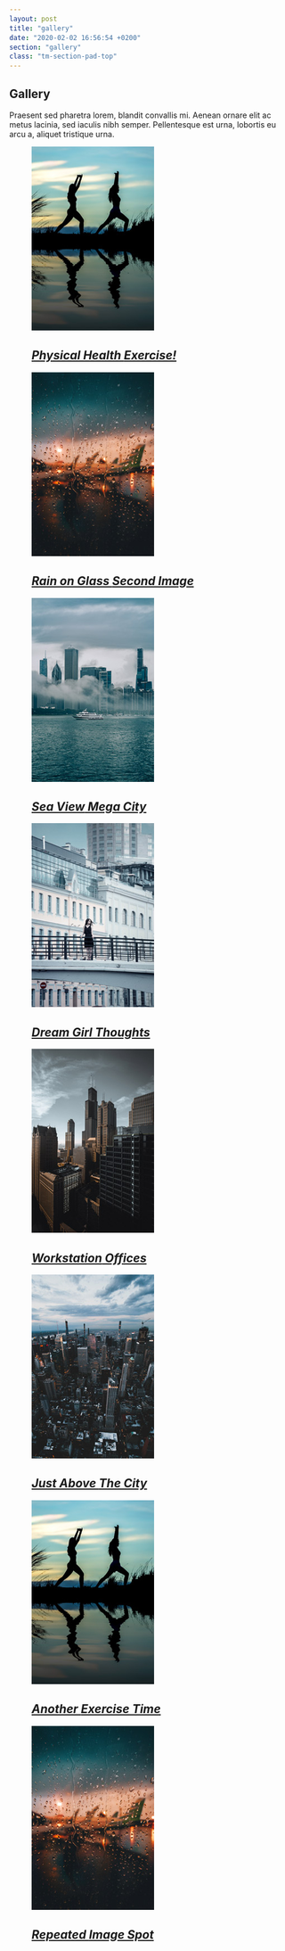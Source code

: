 ```yaml
---
layout: post
title: "gallery"
date: "2020-02-02 16:56:54 +0200"
section: "gallery"
class: "tm-section-pad-top"
---
```

<div class="container tm-container-gallery">
  <div class="row">
    <div class="text-center col-12">
        <h2 class="tm-text-primary tm-section-title mb-4">Gallery</h2>
        <p class="mx-auto tm-section-desc">
          Praesent sed pharetra lorem, blandit convallis mi. Aenean ornare elit ac metus lacinia, sed iaculis nibh semper. Pellentesque est urna, lobortis eu arcu a, aliquet tristique urna.
        </p>
    </div>
  </div>
  <div class="row">
      <div class="col-12">
          <div class="mx-auto tm-gallery-container">
              <div class="grid tm-gallery">
                <a href="/img/gallery-img-01.jpg">
                  <figure class="effect-honey tm-gallery-item">
                    <img src="/img/gallery-tn-01.jpg" alt="Image 1" class="img-fluid">
                    <figcaption>
                      <h2><i>Physical Health <span>Exercise!</span></i></h2>
                    </figcaption>
                  </figure>
                </a>
                <a href="/img/gallery-img-02.jpg">
                  <figure class="effect-honey tm-gallery-item">
                    <img src="/img/gallery-tn-02.jpg" alt="Image 2" class="img-fluid">
                    <figcaption>
                      <h2><i>Rain on Glass <span>Second Image</span></i></h2>
                    </figcaption>
                  </figure>
                </a>
                <a href="/img/gallery-img-03.jpg">
                  <figure class="effect-honey tm-gallery-item">
                    <img src="/img/gallery-tn-03.jpg" alt="Image 3" class="img-fluid">
                    <figcaption>
                      <h2><i><span>Sea View</span> Mega City</i></h2>
                    </figcaption>
                  </figure>
                </a>
                <a href="/img/gallery-img-04.jpg">
                  <figure class="effect-honey tm-gallery-item">
                    <img src="/img/gallery-tn-04.jpg" alt="Image 4" class="img-fluid">
                    <figcaption>
                      <h2><i>Dream Girl <span>Thoughts</span></i></h2>
                    </figcaption>
                  </figure>
                </a>
                <a href="/img/gallery-img-05.jpg">
                  <figure class="effect-honey tm-gallery-item">
                    <img src="/img/gallery-tn-05.jpg" alt="Image 5" class="img-fluid">
                    <figcaption>
                      <h2><i><span>Workstation</span> Offices</i></h2>
                    </figcaption>
                  </figure>
                </a>
                <a href="/img/gallery-img-06.jpg">
                  <figure class="effect-honey tm-gallery-item">
                    <img src="/img/gallery-tn-06.jpg" alt="Image 6" class="img-fluid">
                    <figcaption>
                      <h2><i>Just Above <span>The City</span></i></h2>
                    </figcaption>
                  </figure>
                </a>
                <a href="/img/gallery-img-01.jpg">
                  <figure class="effect-honey tm-gallery-item">
                    <img src="/img/gallery-tn-01.jpg" alt="Image 7" class="img-fluid">
                    <figcaption>
                      <h2><i>Another <span>Exercise Time</span></i></h2>
                    </figcaption>
                  </figure>
                </a>
                <a href="/img/gallery-img-02.jpg">
                  <figure class="effect-honey tm-gallery-item">
                    <img src="/img/gallery-tn-02.jpg" alt="Image 8" class="img-fluid">
                    <figcaption>
                      <h2><i>Repeated <span>Image Spot</span></i></h2>
                    </figcaption>
                  </figure>
                </a>
              </div>
          </div>
      </div>
    </div>
</div>
